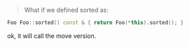 > What if we defined sorted as:

```cpp
Foo Foo::sorted() const & { return Foo(*this).sorted(); }
```

ok, it will call the move version.
